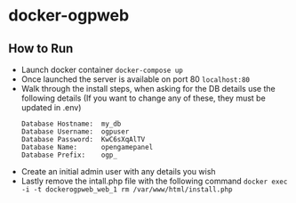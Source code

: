 # docker-ogpweb

## How to Run

 - Launch docker container
   `docker-compose up`
 - Once launched the server is available on port 80
   `localhost:80`
 - Walk through the install steps, when asking for the DB details use the following details (If you want to change any of these, they must be updated in .env)
   ```
   Database Hostname:  my_db
   Database Username:  ogpuser
   Database Password:  KwC6sXqAlTV
   Database Name:	   opengamepanel
   Database Prefix:    ogp_
   ```
 - Create an initial admin user with any details you wish
 - Lastly remove the intall.php file with the following command
   `docker exec -i -t dockerogpweb_web_1 rm /var/www/html/install.php`

